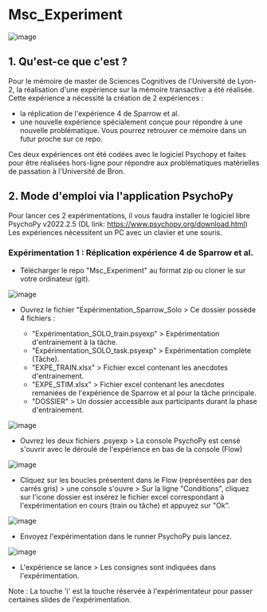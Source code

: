# Msc_Experiment

![image](https://user-images.githubusercontent.com/118670170/226708152-f8de9ff4-5cde-4f77-be29-4ca2ae39302b.png)

## 1. Qu'est-ce que c'est ?

Pour le mémoire de master de Sciences Cognitives de l'Université de Lyon-2, la réalisation d'une expérience sur la mémoire transactive a été réalisée. Cette expérience a nécessité la création de 2 expériences :

- la réplication de l'expérience 4 de Sparrow et al.
- une nouvelle expérience spécialement conçue pour répondre à une nouvelle problématique. Vous pourrez retrouver ce mémoire dans un futur proche sur ce repo.

Ces deux expériences ont été codées avec le logiciel Psychopy et faites pour être réalisées hors-ligne pour répondre aux problématiques matérielles de passation à l'Université de Bron.

## 2. Mode d'emploi via l'application PsychoPy

Pour lancer ces 2 expérimentations, il vous faudra installer le logiciel libre PsychoPy v2022.2.5 (DL link: https://www.psychopy.org/download.html)
Les expériences nécessitent un PC avec un clavier et une souris.

### Expérimentation 1 : Réplication expérience 4 de Sparrow et al.

- Télécharger le repo "Msc_Experiment" au format zip ou cloner le sur votre ordinateur (git).

![image](https://user-images.githubusercontent.com/118670170/226709057-abf8b98e-0a62-4693-90ef-ab9afac0b713.png)


- Ouvrez le fichier "Expérimentation_Sparrow_Solo > Ce dossier possède 4 fichiers :

  - "Expérimentation_SOLO_train.psyexp" > Expérimentation d'entrainement à la tâche.
  - "Expérimentation_SOLO_task.psyexp" > Expérimentation complète (Tâche).
  - "EXPE_TRAIN.xlsx" > Fichier excel contenant les anecdotes d'entrainement.  
  - "EXPE_STIM.xlsx" > Fichier excel contenant les anecdotes remaniées de l'expérience de Sparrow et al pour la tâche principale.
  - "DOSSIER" > Un dossier accessible aux participants durant la phase d'entrainement.

![image](https://user-images.githubusercontent.com/118670170/226707318-9e833392-4a2c-4c85-a094-8a1456a7de49.png)


- Ouvrez les deux fichiers .psyexp > La console PsychoPy est censé s'ouvrir avec le déroulé de l'expérience en bas de la console (Flow)

![image](https://user-images.githubusercontent.com/118670170/226710963-38dd87fd-0f7f-4ecd-b534-906a5c656a68.png)


- Cliquez sur les boucles présentent dans le Flow (représentées par des carrés gris) > une console s'ouvre > Sur la ligne "Conditions", cliquez sur l'icone dossier est insérez le fichier excel correspondant à l'expérimentation en cours (train ou tâche) et appuyez sur "Ok".

![image](https://user-images.githubusercontent.com/118670170/226710702-86be274a-6f32-43cf-b66c-705021087da1.png)

- Envoyez l'expérimentation dans le runner PsychoPy puis lancez.

![image](https://user-images.githubusercontent.com/118670170/226714453-9e6818eb-8806-42bd-9964-c9f27f95deb7.png)

- L'expérience se lance > Les consignes sont indiquées dans l'expérimentation.

Note : La touche 'i' est la touche réservée à l'expérimentateur pour passer certaines slides de l'expérimentation.


